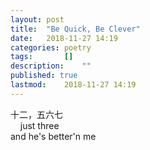 ```yaml
---
layout: post
title: 	"Be Quick, Be Clever"
date:	2018-11-27 14:19
categories:	poetry
tags:		[] 
description: 	""
published: true
lastmod:	2018-11-27 14:19
---
```


<span class="cn-txt">十二，五六七</span><br>
&nbsp;&nbsp;&nbsp;&nbsp;just three<br>
and he's better'n me
